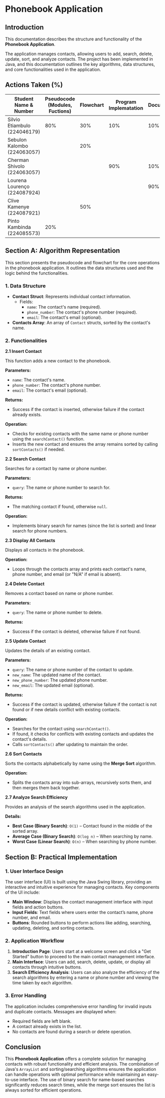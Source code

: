 # Phonebook Application
## Introduction

This documentation describes the structure and functionality of the **Phonebook Application**. 

The application manages contacts, allowing users to add, search, delete, update, sort, and analyze contacts. The project has been implemented in Java, and this documentation outlines the key algorithms, data structures, and core functionalities used in the application.

## Actions Taken (%)

| Student Name & Number | Pseudocode (Modules, Fuctions) | Flowchart | Program Implematation | Documentation |
| --- | --- | --- | --- | --- |
| Silvio Etiambulo (224046179) | 80% | 30% | 10% | 10% |
| Sebulon Kalombo (224063057) |  | 20% |  |  |
| Cherman Shivolo (224063057) |  |  | 90% | 10% |
| Lourena Lourenço (224087924) |  |  |  | 90% |
| Clive Kamenye (224087921) |  | 50% |  |  |
| Pinto Kambinda (224085573) | 20% |  |  |  |

## Section A: Algorithm Representation

This section presents the pseudocode and flowchart for the core operations in the phonebook application. It outlines the data structures used and the logic behind the functionalities.

### **1. Data Structure**

- **Contact Struct**: Represents individual contact information.
    - Fields:
        - `name`: The contact's name (required).
        - `phone_number`: The contact's phone number (required).
        - `email`: The contact's email (optional).
- **Contacts Array**: An array of `Contact` structs, sorted by the contact's name.

### **2. Functionalities**

 **2.1 Insert Contact**

This function adds a new contact to the phonebook.

**Parameters:**

- `name`: The contact's name.
- `phone_number`: The contact's phone number.
- `email`: The contact's email (optional).

**Returns:**

- Success if the contact is inserted, otherwise failure if the contact already exists.

**Operation:**

- Checks for existing contacts with the same name or phone number using the `searchContact()` function.
- Inserts the new contact and ensures the array remains sorted by calling `sortContacts()` if needed.

**2.2 Search Contact**

Searches for a contact by name or phone number.

**Parameters:**

- `query`: The name or phone number to search for.

**Returns:**

- The matching contact if found, otherwise `null`.

**Operation:**

- Implements binary search for names (since the list is sorted) and linear search for phone numbers.

**2.3 Display All Contacts**

Displays all contacts in the phonebook.

**Operation:**

- Loops through the contacts array and prints each contact's name, phone number, and email (or "N/A" if email is absent).

**2.4 Delete Contact**

Removes a contact based on name or phone number.

**Parameters:**

- `query`: The name or phone number to delete.

**Returns:**

- Success if the contact is deleted, otherwise failure if not found.

**2.5 Update Contact**

Updates the details of an existing contact.

**Parameters:**

- `query`: The name or phone number of the contact to update.
- `new_name`: The updated name of the contact.
- `new_phone_number`: The updated phone number.
- `new_email`: The updated email (optional).

**Returns:**

- Success if the contact is updated, otherwise failure if the contact is not found or if new details conflict with existing contacts.

**Operation:**

- Searches for the contact using `searchContact()`.
- If found, it checks for conflicts with existing contacts and updates the contact's details.
- Calls `sortContacts()` after updating to maintain the order.

**2.6 Sort Contacts**

Sorts the contacts alphabetically by name using the **Merge Sort** algorithm.

**Operation:**

- Splits the contacts array into sub-arrays, recursively sorts them, and then merges them back together.

**2.7 Analyze Search Efficiency**

Provides an analysis of the search algorithms used in the application.

**Details:**

- **Best Case (Binary Search)**: `O(1)` – Contact found in the middle of the sorted array.
- **Average Case (Binary Search)**: `O(log n)` – When searching by name.
- **Worst Case (Linear Search)**: `O(n)` – When searching by phone number.

## Section B: Practical Implementation

### **1. User Interface Design**

The user interface (UI) is built using the Java Swing library, providing an interactive and intuitive experience for managing contacts. Key components of the UI include:

- **Main Window**: Displays the contact management interface with input fields and action buttons.
- **Input Fields**: Text fields where users enter the contact’s name, phone number, and email.
- **Buttons**: Rounded buttons to perform actions like adding, searching, updating, deleting, and sorting contacts.

### **2. Application Workflow**

1. **Introduction Page**: Users start at a welcome screen and click a "Get Started" button to proceed to the main contact management interface.
2. **Main Interface**: Users can add, search, delete, update, or display all contacts through intuitive buttons.
3. **Search Efficiency Analysis**: Users can also analyze the efficiency of the search algorithms by entering a name or phone number and viewing the time taken by each algorithm.

### **3. Error Handling**

The application includes comprehensive error handling for invalid inputs and duplicate contacts. Messages are displayed when:

- Required fields are left blank.
- A contact already exists in the list.
- No contacts are found during a search or delete operation.

## Conclusion

This **Phonebook Application** offers a complete solution for managing contacts with robust functionality and efficient analysis. The combination of Java's `ArrayList` and sorting/searching algorithms ensures the application can handle operations with optimal performance while maintaining an easy-to-use interface. The use of binary search for name-based searches significantly reduces search times, while the merge sort ensures the list is always sorted for efficient operations.
